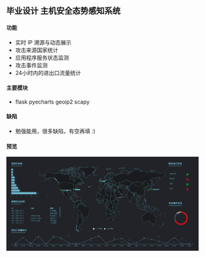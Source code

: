 ## 毕业设计 主机安全态势感知系统

#### 功能

- 实时 IP 溯源与动态展示
- 攻击来源国家统计
- 应用程序服务状态监测
- 攻击事件监测
- 24小时内的进出口流量统计

#### 主要模块

- flask pyecharts geoip2 scapy

#### 缺陷

- 勉强能用，很多缺陷，有空再填 :)

#### 预览

![](./demo.png)
